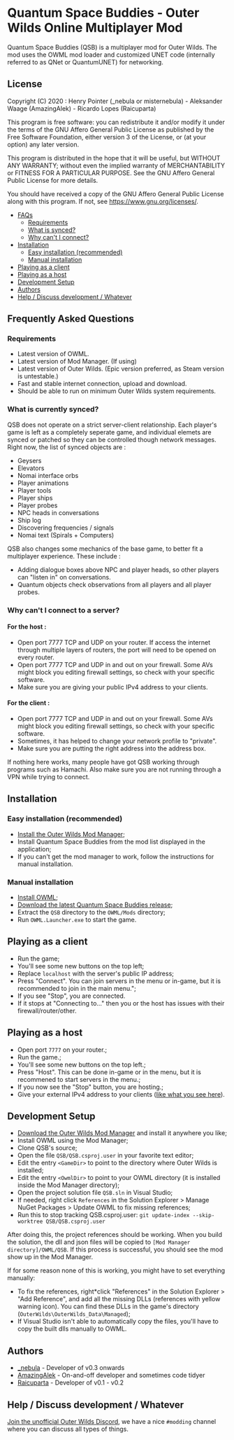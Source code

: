 # Quantum Space Buddies - Outer Wilds Online Multiplayer Mod

Quantum Space Buddies (QSB) is a multiplayer mod for Outer Wilds. The mod uses the OWML mod loader and customized UNET code (internally referred to as QNet or QuantumUNET) for networking.

## License

Copyright (C) 2020 : Henry Pointer (_nebula or misternebula) - Aleksander Waage (AmazingAlek) - Ricardo Lopes (Raicuparta)

This program is free software: you can redistribute it and/or modify
it under the terms of the GNU Affero General Public License as published
by the Free Software Foundation, either version 3 of the License, or
(at your option) any later version.

This program is distributed in the hope that it will be useful,
but WITHOUT ANY WARRANTY; without even the implied warranty of
MERCHANTABILITY or FITNESS FOR A PARTICULAR PURPOSE.  See the
GNU Affero General Public License for more details.

You should have received a copy of the GNU Affero General Public License
along with this program.  If not, see <https://www.gnu.org/licenses/>.

<!-- TOC -->

- [FAQs](#frequently-asked-questions)
  - [Requirements](#requirements)
  - [What is synced?](#what-is-currently-synced)
  - [Why can't I connect?](#why-cant-i-connect-to-a-server)
- [Installation](#installation)
  - [Easy installation (recommended)](#easy-installation-recommended)
  - [Manual installation](#manual-installation)
- [Playing as a client](#playing-as-a-client)
- [Playing as a host](#playing-as-a-host)
- [Development Setup](#development-setup)
- [Authors](#authors)
- [Help / Discuss development / Whatever](#help--discuss-development--whatever)

<!-- /TOC -->

## Frequently Asked Questions

### Requirements
- Latest version of OWML.
- Latest version of Mod Manager. (If using)
- Latest version of Outer Wilds. (Epic version preferred, as Steam version is untestable.)
- Fast and stable internet connection, upload and download.
- Should be able to run on minimum Outer Wilds system requirements.

### What is currently synced?
QSB does not operate on a strict server-client relationship. Each player's game is left as a completely seperate game, and individual elemets are synced or patched so they can be controlled though network messages. Right now, the list of synced objects are :
- Geysers
- Elevators
- Nomai interface orbs
- Player animations
- Player tools
- Player ships
- Player probes
- NPC heads in conversations
- Ship log
- Discovering frequencies / signals
- Nomai text (Spirals + Computers)

QSB also changes some mechanics of the base game, to better fit a multiplayer experience. These include :
- Adding dialogue boxes above NPC and player heads, so other players can "listen in" on conversations.
- Quantum objects check observations from all players and all player probes.

### Why can't I connect to a server?
#### For the host :
- Open port 7777 TCP and UDP on your router. If access the internet through multiple layers of routers, the port will need to be opened on every router.
- Open port 7777 TCP and UDP in and out on your firewall. Some AVs might block you editing firewall settings, so check with your specific software.
- Make sure you are giving your public IPv4 address to your clients.
#### For the client :
- Open port 7777 TCP and UDP in and out on your firewall. Some AVs might block you editing firewall settings, so check with your specific software.
- Sometimes, it has helped to change your network profile to "private".
- Make sure you are putting the right address into the address box.

If nothing here works, many people have got QSB working through programs such as Hamachi. Also make sure you are not running through a VPN while trying to connect.

## Installation

### Easy installation (recommended)

- [Install the Outer Wilds Mod Manager](https://github.com/Raicuparta/ow-mod-manager#how-do-i-use-this);
- Install Quantum Space Buddies from the mod list displayed in the application;
- If you can't get the mod manager to work, follow the instructions for manual installation.

### Manual installation

- [Install OWML](https://github.com/amazingalek/owml#installation);
- [Download the latest Quantum Space Buddies release](https://github.com/misternebula/quantum-space-buddies/releases/latest);
- Extract the `QSB` directory to the `OWML/Mods` directory;
- Run `OWML.Launcher.exe` to start the game.

## Playing as a client

- Run the game;
- You'll see some new buttons on the top left;
- Replace `localhost` with the server's public IP address;
- Press "Connect". You can join servers in the menu or in-game, but it is recommended to join in the main menu.";
- If you see "Stop", you are connected.
- If it stops at "Connecting to..." then you or the host has issues with their firewall/router/other.

## Playing as a host

- Open port `7777` on your router.;
- Run the game.;
- You'll see some new buttons on the top left.;
- Press "Host". This can be done in-game or in the menu, but it is recommened to start servers in the menu.;
- If you now see the "Stop" button, you are hosting.;
- Give your external IPv4 address to your clients ([like what you see here](http://whatismyip.host/)).

## Development Setup

- [Download the Outer Wilds Mod Manager](https://github.com/misternebula/ow*mod*manager) and install it anywhere you like;
- Install OWML using the Mod Manager;
- Clone QSB's source;
- Open the file `QSB/QSB.csproj.user` in your favorite text editor;
- Edit the entry `<GameDir>` to point to the directory where Outer Wilds is installed;
- Edit the entry `<OwmlDir>` to point to your OWML directory (it is installed inside the Mod Manager directory);
- Open the project solution file `QSB.sln` in Visual Studio;
- If needed, right click `References` in the Solution Explorer > Manage NuGet Packages > Update OWML to fix missing references;
- Run this to stop tracking QSB.csproj.user: ```git update-index --skip-worktree QSB/QSB.csproj.user```

After doing this, the project references should be working. When you build the solution, the dll and json files will be copied to `[Mod Manager directory]/OWML/QSB`. If this process is successful, you should see the mod show up in the Mod Manager.

If for some reason none of this is working, you might have to set everything manually:

- To fix the references, right*click "References" in the Solution Explorer > "Add Reference", and add all the missing DLLs (references with yellow warning icon). You can find these DLLs in the game's directory (`OuterWilds\OuterWilds_Data\Managed`);
- If Visual Studio isn't able to automatically copy the files, you'll have to copy the built dlls manually to OWML.

## Authors

- [\_nebula](https://github.com/misternebula) - Developer of v0.3 onwards
- [AmazingAlek](https://github.com/amazingalek) - On-and-off developer and sometimes code tidyer
- [Raicuparta](https://github.com/Raicuparta) - Developer of v0.1 - v0.2

## Help / Discuss development / Whatever

[Join the unofficial Outer Wilds Discord](https://discord.gg/Sftcc9Z), we have a nice `#modding` channel where you can discuss all types of things.
